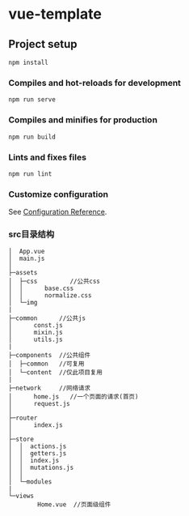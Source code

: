 # vue-template

## Project setup
```
npm install
```

### Compiles and hot-reloads for development
```
npm run serve
```

### Compiles and minifies for production
```
npm run build
```

### Lints and fixes files
```
npm run lint
```

### Customize configuration
See [Configuration Reference](https://cli.vuejs.org/config/).

### src目录结构
``` 
│  App.vue
│  main.js
│
├─assets
│  ├─css         //公共css
│  │      base.css
│  │      normalize.css
│  └─img  
|
├─common      //公共js
│      const.js
│      mixin.js
│      utils.js
|
├─components  //公共组件
│  ├─common   //可复用
│  └─content  //仅此项目复用
|
├─network     //网络请求
│      home.js   //一个页面的请求(首页)
│      request.js 
│
├─router
│      index.js
│
├─store
│  │  actions.js
│  │  getters.js
│  │  index.js
│  │  mutations.js
│  │
│  └─modules
|
└─views
        Home.vue  //页面级组件
```